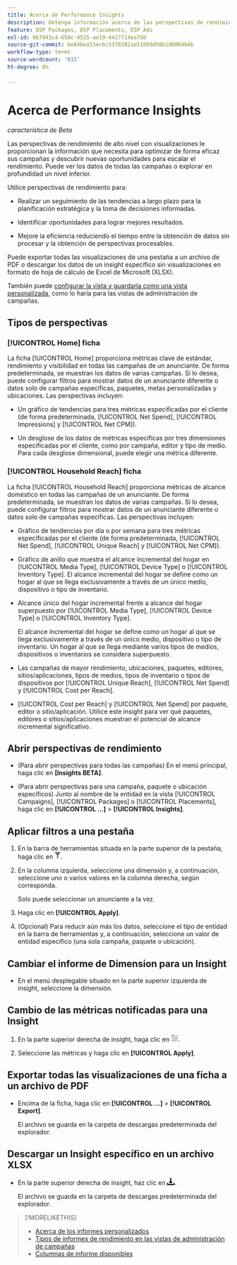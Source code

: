 ```yaml
---
title: Acerca de Performance Insights
description: Obtenga información acerca de las perspectivas de rendimiento de sus campañas.
feature: DSP Packages, DSP Placements, DSP Ads
exl-id: 0b7943c4-650c-4515-ae19-4417714ea7dd
source-git-commit: be84bea53ec6c5378102aa510b9d58b1d0004b4b
workflow-type: tm+mt
source-wordcount: '615'
ht-degree: 0%

---
```


# Acerca de Performance Insights

*característica de Beta*

<!-- Edit title and metadata as necessary -->

Las perspectivas de rendimiento de alto nivel con visualizaciones le proporcionan la información que necesita para optimizar de forma eficaz sus campañas y descubrir nuevas oportunidades para escalar el rendimiento. Puede ver los datos de todas las campañas o explorar en profundidad un nivel inferior.

Utilice perspectivas de rendimiento para:

* Realizar un seguimiento de las tendencias a largo plazo para la planificación estratégica y la toma de decisiones informadas.

* Identificar oportunidades para lograr mejores resultados.

* Mejore la eficiencia reduciendo el tiempo entre la obtención de datos sin procesar y la obtención de perspectivas procesables.

Puede exportar todas las visualizaciones de una pestaña a un archivo de PDF o descargar los datos de un insight específico sin visualizaciones en formato de hoja de cálculo de Excel de Microsoft (XLSX).

También puede [configurar la vista y guardarla como una vista personalizada](/help/dsp/campaign-management/reports/campaign-data-views-manage.md), como lo haría para las vistas de administración de campañas.

## Tipos de perspectivas

### [!UICONTROL Home] ficha

La ficha [!UICONTROL Home] proporciona métricas clave de estándar, rendimiento y visibilidad en todas las campañas de un anunciante<!-- active only? -->. De forma predeterminada, se muestran los datos de varias campañas. Si lo desea, puede configurar filtros para mostrar datos de un anunciante diferente o datos solo de campañas específicas<!-- active only? -->, paquetes<!-- active only? -->, metas personalizadas y ubicaciones<!-- active only? -->. Las perspectivas incluyen:

* Un gráfico de tendencias para tres métricas especificadas por el cliente (de forma predeterminada, [!UICONTROL Net Spend], [!UICONTROL Impressions] y [!UICONTROL Net CPM]).

* Un desglose de los datos de métricas específicas por tres dimensiones especificadas por el cliente, como por campaña, editor y tipo de medio. Para cada desglose dimensional, puede elegir una métrica diferente.

### [!UICONTROL Household Reach] ficha

La ficha [!UICONTROL Household Reach] proporciona métricas de alcance doméstico en todas las campañas de un anunciante<!-- active only? -->. De forma predeterminada, se muestran los datos de varias campañas. Si lo desea, puede configurar filtros para mostrar datos de un anunciante diferente o datos solo de campañas específicas<!-- active only? -->. Las perspectivas incluyen:

* Gráfico de tendencias por día o por semana para tres métricas especificadas por el cliente (de forma predeterminada, [!UICONTROL Net Spend], [!UICONTROL Unique Reach] y [!UICONTROL Net CPM]).

* Gráfico de anillo que muestra el alcance incremental del hogar en [!UICONTROL Media Type], [!UICONTROL Device Type] o [!UICONTROL Inventory Type]. El alcance incremental del hogar se define como un hogar al que se llega exclusivamente a través de un único medio, dispositivo o tipo de inventario.

* Alcance único del hogar incremental frente a alcance del hogar superpuesto por [!UICONTROL Media Type], [!UICONTROL Device Type] o [!UICONTROL Inventory Type].

  El alcance incremental del hogar se define como un hogar al que se llega exclusivamente a través de un único medio, dispositivo o tipo de inventario. Un hogar al que se llega mediante varios tipos de medios, dispositivos o inventarios se considera superpuesto.

* Las campañas de mayor rendimiento, ubicaciones, paquetes, editores, sitios/aplicaciones, tipos de medios, tipos de inventario o tipos de dispositivos por [!UICONTROL Unique Reach], [!UICONTROL Net Spend] y [!UICONTROL Cost per Reach].

* [!UICONTROL Cost per Reach] y [!UICONTROL Net Spend] por paquete, editor o sitio/aplicación. Utilice este insight para ver qué paquetes, editores o sitios/aplicaciones muestran el potencial de alcance incremental significativo.

## Abrir perspectivas de rendimiento

* (Para abrir perspectivas para todas las campañas) En el menú principal, haga clic en **[Insights BETA]**.

* (Para abrir perspectivas para una campaña, paquete o ubicación específicos) Junto al nombre de la entidad en la vista [!UICONTROL Campaigns], [!UICONTROL Packages] o [!UICONTROL Placements], haga clic en **[!UICONTROL ...]** > **[!UICONTROL Insights]**.

## Aplicar filtros a una pestaña

1. En la barra de herramientas situada en la parte superior de la pestaña,
haga clic en ![Botón Filtro](/help/dsp/assets/filter.png).

1. En la columna izquierda, seleccione una dimensión y, a continuación, seleccione uno o varios valores en la columna derecha, según corresponda.

   Solo puede seleccionar un anunciante a la vez.

1. Haga clic en **[!UICONTROL Apply]**.

1. (Opcional) Para reducir aún más los datos, seleccione el tipo de entidad en la barra de herramientas y, a continuación, seleccione un valor de entidad específico (una sola campaña, paquete o ubicación).

## Cambiar el informe de Dimension para un Insight

* En el menú desplegable situado en la parte superior izquierda de insight, seleccione la dimensión.

## Cambio de las métricas notificadas para una Insight

1. En la parte superior derecha de insight, haga clic en ![Configuración de métricas](/help/dsp/assets/metric-settings.png "Configuración de métricas").

1. Seleccione las métricas y haga clic en **[!UICONTROL Apply]**.

## Exportar todas las visualizaciones de una ficha a un archivo de PDF

* Encima de la ficha, haga clic en **[!UICONTROL ...]** > **[!UICONTROL Export]**.

  El archivo se guarda en la carpeta de descargas predeterminada del explorador.

## Descargar un Insight específico en un archivo XLSX

* En la parte superior derecha de insight, haz clic en ![Descargar](/help/creative/assets/download.png "Descargar").

  El archivo se guarda en la carpeta de descargas predeterminada del explorador.

>[!MORELIKETHIS]
>
>* [Acerca de los informes personalizados](/help/dsp/reports/report-about.md)
>* [Tipos de informes de rendimiento en las vistas de administración de campañas](/help/dsp/campaign-management/reports/campaign-reports-about.md)
>* [Columnas de informe disponibles](/help/dsp/reports/report-columns.md)
